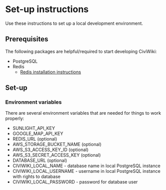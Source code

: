 # Set-up instructions
Use these instructions to set up a local development environment.

## Prerequisites
The following packages are helpful/required to start developing CiviWiki:

- PostgreSQL
- Redis
    - [Redis installation instructions](https://redis.io/topics/quickstart)

## Set-up

### Environment variables
There are several environment variables that are needed for things to work properly:

- SUNLIGHT_API_KEY
- GOOGLE_MAP_API_KEY
- REDIS_URL (optional)
- AWS_STORAGE_BUCKET_NAME (optional)
- AWS_S3_ACCESS_KEY_ID (optional)
- AWS_S3_SECRET_ACCESS_KEY (optional)
- DATABASE_URL (optional)
- CIVIWIKI_LOCAL_NAME - database name in local PostgreSQL instance
- CIVIWIKI_LOCAL_USERNAME - username in local PostgreSQL instance with rights to database
- CIVIWIKI_LOCAL_PASSWORD - password for database user
